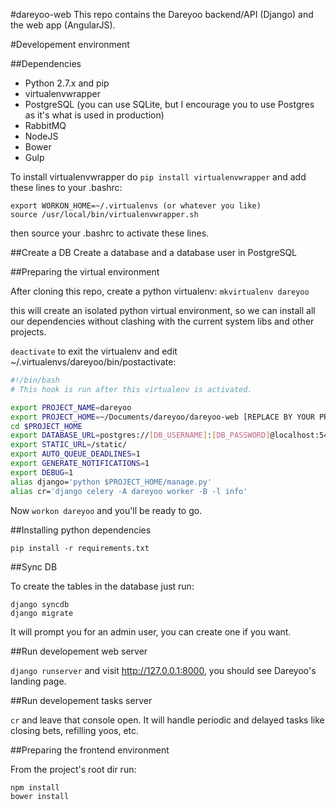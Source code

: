 #dareyoo-web
This repo contains the Dareyoo backend/API (Django) and the web app (AngularJS).

#Developement environment

##Dependencies

* Python 2.7.x and pip
* virtualenvwrapper
* PostgreSQL (you can use SQLite, but I encourage you to use Postgres as it's what is used in production)
* RabbitMQ
* NodeJS
* Bower
* Gulp

To install virtualenvwrapper do `pip install virtualenvwrapper` and add these lines to your .bashrc:
```
export WORKON_HOME=~/.virtualenvs (or whatever you like)
source /usr/local/bin/virtualenvwrapper.sh
```

then source your .bashrc to activate these lines.

##Create a DB
Create a database and a database user in PostgreSQL

##Preparing the virtual environment

After cloning this repo, create a python virtualenv:
`mkvirtualenv dareyoo`

this will create an isolated python virtual environment, so we can install all our dependencies without clashing with the current system libs and other projects.

`deactivate` to exit the virtualenv and edit ~/.virtualenvs/dareyoo/bin/postactivate:

```bash
#!/bin/bash
# This hook is run after this virtualenv is activated.

export PROJECT_NAME=dareyoo
export PROJECT_HOME=~/Documents/dareyoo/dareyoo-web [REPLACE BY YOUR PROJECT DIR]
cd $PROJECT_HOME
export DATABASE_URL=postgres://[DB_USERNAME]:[DB_PASSWORD]@localhost:5432/[DB_NAME]
export STATIC_URL=/static/
export AUTO_QUEUE_DEADLINES=1
export GENERATE_NOTIFICATIONS=1
export DEBUG=1
alias django='python $PROJECT_HOME/manage.py'
alias cr='django celery -A dareyoo worker -B -l info'
```

Now `workon dareyoo` and you'll be ready to go.

##Installing python dependencies

`pip install -r requirements.txt`

##Sync DB

To create the tables in the database just run:

```
django syncdb
django migrate
```

It will prompt you for an admin user, you can create one if you want.

##Run developement web server

`django runserver` and visit http://127.0.0.1:8000, you should see Dareyoo's landing page.

##Run developement tasks server

`cr` and leave that console open. It will handle periodic and delayed tasks like closing bets, refilling yoos, etc.

##Preparing the frontend environment

From the project's root dir run:
```
npm install
bower install
```

